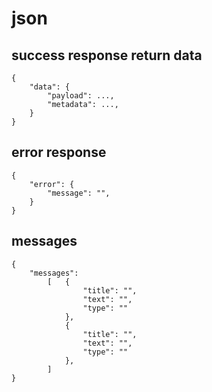 # json

## success response return data
    
    {
        "data": {
            "payload": ...,
            "metadata": ...,
        }
    }

## error response
    
    {
        "error": {
            "message": "",
        }
    }

## messages
    
    {
        "messages": 
            [   {
                    "title": "",
                    "text": "",
                    "type": ""
                },
                {
                    "title": "",
                    "text": "",
                    "type": ""
                },
            ]
    }
